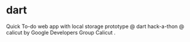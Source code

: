 dart
====

Quick To-do web app with local storage prototype @ dart hack-a-thon @ calicut by Google Developers Group Calicut .
